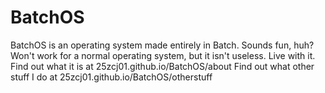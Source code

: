 # BatchOS
BatchOS is an operating system made entirely in Batch.
Sounds fun, huh?
Won't work for a normal operating system,
but it isn't useless.
Live with it.
Find out what it is at 25zcj01.github.io/BatchOS/about
Find out what other stuff I do at 25zcj01.github.io/BatchOS/otherstuff
